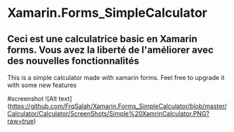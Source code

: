 # Xamarin.Forms_SimpleCalculator

Ceci est une calculatrice basic en Xamarin forms.
Vous avez la liberté de l'améliorer avec des nouvelles fonctionnalités 
-------------
This is a simple calculator made with xamarin forms.
Feel free to upgrade it with some new features

#screenshot
![Alt text] (https://github.com/FrqSalah/Xamarin.Forms_SimpleCalculator/blob/master/Calculator/Calculator/ScreenShots/Simple%20XamrinCalculator.PNG?raw=true)
